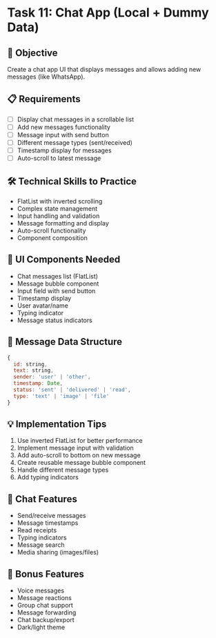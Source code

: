 # Task 11: Chat App (Local + Dummy Data)

## 🎯 Objective
Create a chat app UI that displays messages and allows adding new messages (like WhatsApp).

## 📋 Requirements
- [ ] Display chat messages in a scrollable list
- [ ] Add new messages functionality
- [ ] Message input with send button
- [ ] Different message types (sent/received)
- [ ] Timestamp display for messages
- [ ] Auto-scroll to latest message

## 🛠️ Technical Skills to Practice
- FlatList with inverted scrolling
- Complex state management
- Input handling and validation
- Message formatting and display
- Auto-scroll functionality
- Component composition

## 🎨 UI Components Needed
- Chat messages list (FlatList)
- Message bubble component
- Input field with send button
- Timestamp display
- User avatar/name
- Typing indicator
- Message status indicators

## 💬 Message Data Structure
```javascript
{
  id: string,
  text: string,
  sender: 'user' | 'other',
  timestamp: Date,
  status: 'sent' | 'delivered' | 'read',
  type: 'text' | 'image' | 'file'
}
```

## 💡 Implementation Tips
1. Use inverted FlatList for better performance
2. Implement message input with validation
3. Add auto-scroll to bottom on new message
4. Create reusable message bubble component
5. Handle different message types
6. Add typing indicators

## 🔄 Chat Features
- Send/receive messages
- Message timestamps
- Read receipts
- Typing indicators
- Message search
- Media sharing (images/files)

## 🚀 Bonus Features
- Voice messages
- Message reactions
- Group chat support
- Message forwarding
- Chat backup/export
- Dark/light theme
